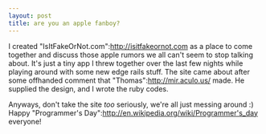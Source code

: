 ```yaml
--- 
layout: post
title: are you an apple fanboy?
---
```

I created "IsItFakeOrNot.com":http://isitfakeornot.com as a place to come together and discuss those apple rumors we all can't seem to stop talking about.  It's just a tiny app I threw together over the last few nights while playing around with some new edge rails stuff.  The site came about after some offhanded comment that "Thomas":http://mir.aculo.us/ made.  He supplied the design, and I wrote the ruby codes.

Anyways, don't take the site _too_ seriously, we're all just messing around :)  Happy "Programmer's Day":http://en.wikipedia.org/wiki/Programmer's_day everyone!

